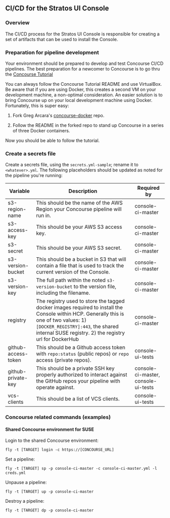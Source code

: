 ## CI/CD for the Stratos UI Console

### Overview
The CI/CD process for the Stratos UI Console is responsible for creating a set of artifacts that can be used to install the Console. 

### Preparation for pipeline development
Your environment should be prepared to develop and test Concourse CI/CD pipelines. The best preparation for a newcomer to Concourse is to go thru the [Concourse Tutorial](https://github.com/starkandwayne/concourse-tutorial)

You can always follow the Concourse Tutorial README and use VirtualBox. Be aware that if you are using Docker, this creates a second VM on your development machine, a non-optimal consideration. An easier solution is to bring Concourse up on your local development machine using Docker. Fortunately, this is super easy:

1. Fork Greg Arcara's [concourse-docker](https://github.com/gregarcara/concourse-docker) repo.

2. Follow the README in the forked repo to stand up Concourse in a series of three Docker containers.

Now you should be able to follow the tutorial.

### Create a secrets file
Create a secrets file, using the `secrets.yml-sample`; rename it to `<whatever>.yml`. The following placeholders should be updated as noted for the pipeline you're running:

Variable | Description | Required by
--- | --- | ---
s3-region-name | This should be the name of the AWS Region your Concourse pipeline will run in. | console-ci-master
s3-access-key | This should be your AWS S3 access key. | console-ci-master
s3-secret | This should be your AWS S3 secret. | console-ci-master
s3-version-bucket | This should be a bucket in S3 that will contain a file that is used to track the current version of the Console. | console-ci-master
s3-version-key | The full path within the noted `s3-version-bucket` to the version file, including the filename. | console-ci-master
registry | The registry used to store the tagged docker images required to install the Console within HCP. Generally this is one of two values: 1) `[DOCKER_REGISTRY]:443`, the shared internal SUSE registry. 2) the registry url for DockerHub | console-ci-master
github-access-token | This should be a Github access token with `repo:status` (public repos) or `repo` access (private repos). | console-ui-tests
github-private-key | This should be a private SSH key properly authorized to interact against the GitHub repos your pipeline with operate against. | console-ci-master, console-ui-tests
vcs-clients | This should be a list of VCS clients. | console-ui-tests

### Concourse related commands (examples)

#### Shared Concourse environment for SUSE

Login to the shared Concourse environment:
```
fly -t [TARGET] login -c https://[CONCOURSE_URL]
```

Set a pipeline:
```
fly -t [TARGET] sp -p console-ci-master -c console-ci-master.yml -l creds.yml
```

Unpause a pipeline:
```
fly -t [TARGET] up -p console-ci-master
```

Destroy a pipeline:
```
fly -t [TARGET] dp -p console-ci-master
```

